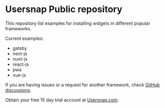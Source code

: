 # Usersnap Public repository

This repository list examples for installing widgets in different popular frameworks.


Current examples:
 - gatsby
 - next-js
 - nuxt-js
 - react-js
 - pwa
 - vue-js
 
 If you are having issues or a request for another framework, check [GitHub discussions](https://github.com/usersnap/public/issues).

Obtain your free 15 day trial account at [Usersnap.com](https://usersnap.com).
